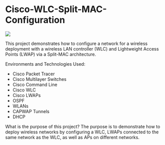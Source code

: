 # Cisco-WLC-Split-MAC-Configuration
<img src="https://i.imgur.com/BWoLnB2.png"/>

This project demonstrates how to configure a network for a wireless deployment with a wireless LAN controller (WLC) and Lightweight Access Points (LWAP) via a Split-MAC architecture. 


<p>Environments and Technologies Used:

- Cisco Packet Tracer
- Cisco Multilayer Switches
- Cisco Command Line
- Cisco WLC
- Cisco LWAPs
- OSPF
- WLANs
- CAPWAP Tunnels
- DHCP</p>

<p>What is the purpose of this project?
The purpose is to demonstrate how to deploy wireless networks by configuring a WLC, LWAPs connected to the same network as the WLC, as well as APs on different networks.
 </p>

